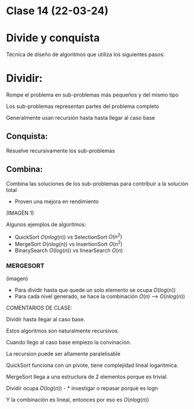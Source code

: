 # Clase 14 (22-03-24)

# Divide y conquista

Técnica de diseño de algoritmos que utiliza los siguientes pasos:

# Dividir:

Rompe el problema en sub-problemas más pequeños y del mismo tipo

Los sub-problemas representan partes del problema completo

Generalmente usan recursión hasta hasta llegar al caso base

## Conquista:

Resuelve recursivamente los sub-problemas

## Combina:

Combina las soluciones de los sub-problemas para contribuir a la solución total

- Proven una mejora en rendimiento

(IMAGEN 1)

Algunos ejemplos de algorítmos:

- QuickSort $O(n log (n))$ vs SelectionSort $O(n^2)$
- MergeSort $O(nlog(n))$ vs InsertionSort  $O(n^2)$
- BinarySearch $O(log(n))$ vs linearSearch $O(n)$

### MERGESORT

(imagen)

- Para dividir hasta que quede un solo elemento se ocupa  $O(log (n))$
- Para cada nivel generado, se hace la combinación $O(n)$ ——> $O(nlog(n))$

COMENTARIOS DE CLASE:

Dividir hasta llegar al caso base.

Estos algoritmos son naturalmente recursivos.

Cuando llego al caso base empiezo la convinación.

La recursion puede ser altamente paralelisable 

QuickSort funciona con un pivote, tiene complejidad lineal logaritmica.

MergeSort llega a una estructura de 2 elementos porque es trivial.

Dividir ocupa $O(log(n))$ - * investigar o repasar porqué es logn

Y la combinación es lineal, entonces por eso es $O(nlog(n))$